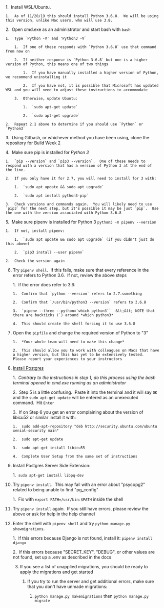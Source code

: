 1.  Install WSL/Ubuntu.

    1.  As of 11/20/19 this should install Python 3.6.8.  We will be using this version, unlike Mac users, who will use 3.8.  

2.  Open cmd.exe as an administrator and start bash with `bash`

    1.  Type `Python -V' and 'Python3 -V`

        1.  If one of these responds with `Python 3.6.8` use that command from now on

        2.  If neither response is `Python 3.6.8` but one is a higher version of Python, this means one of two things

            1.  If you have manually installed a higher version of Python, we recommend uninstalling it

            2.  If you have not, it is possible that Microsoft has updated WSL and you will need to adjust these instructions to accommodate

        3.  Otherwise, update Ubuntu:

            1.  `sudo apt-get update`

            2.  `sudo apt-get upgrade`

    2.  Repeat 2.1 above to determine if you should use `Python` or `Python3`

3.  Using Gitbash, or whichever method you have been using, clone the repository for Build Week 2

4.  Make sure pip is installed for *Python 3*

    1.  `pip --version` and `pip3 --version`.  One of these needs to respond with a version that has a version of Python 3 at the end of the line.  

    2.  If you only have it for 2.7, you will need to install for 3 with:

        1.  `sudo apt update && sudo apt upgrade`

        2.  `sudo apt install python3-pip`

    3.  Check versions and commands again.  You will likely need to use `pip3` for the next step, but it's possible it may be just `pip`.  Use the one with the version associated with Python 3.6.8

5.  Make sure pipenv is installed for Python 3 `python3 -m pipenv --version`

    1.  If not, install pipenv:

        1.  `sudo apt update && sudo apt upgrade` (if you didn't just do this above)

        2.  `pip3 install --user pipenv`

    2.  Check the version again

6.  Try `pipenv shell`.  If this fails, make sure that every reference in the error refers to Python 3.6.  If not, review the above steps

    1.  If the error does refer to 3.6:

        1.  Confirm that `python --version` refers to 2.7.something

        2.  Confirm that `/usr/bin/python3 --version` refers to 3.6.8

        3.  `pipenv --three --python=`which python3``  &lt;&lt; NOTE that there are backticks (`) around *which python3*

        4.  This should create the shell forcing it to use 3.6.8

7.  Open the `pipfile` and change the required version of Python to "3"

        1.  *Your whole team will need to make this change*

        2.  This should allow you to work with colleagues on Macs that have a higher version, but this has yet to be extensively tested.  Please report your experiences to your instructors

8.  [Install Postgres](https://github.com/michaeltreat/Windows-Subsystem-For-Linux-Setup-Guide/blob/master/readmes/installs/PostgreSQL.md)

    1.  *Contrary to the instructions in step 1, do this process using the bash terminal opened in cmd.exe running as an administrator*

    2.  Step 5 is a little confusing.  Paste it into the terminal and it will say `OK` and the `sudo apt-get update` will be entered as an unexecuted command.  Hit `Enter`

    3.  If on Step 6 you get an error complaining about the version of libicu52 or similar install it with:

        1.  sudo add-apt-repository "deb http://security.ubuntu.com/ubuntu xenial-security main" 

        2.  sudo apt-get update

        3.  sudo apt-get install libicu55

        4.  Complete User Setup from the same set of instructions

9.  Install Postgres Server Side Extension:

    1.  `sudo apt-get install libpq-dev`

10. Try `pipenv install`.  This may fail with an error about "psycopg2" related to being unable to find "pg_config"

    1.  Fix with `export PATH=/usr/bin:$PATH` inside the shell

11. Try `pipenv install` again.  If you still have errors, please review the above or ask for help in the help channel

12. Enter the shell with `pipenv shell` and try `python manage.py showmigrations`.

    1.  If this errors because Django is not found, install it: `pipenv install django`

    2.  If this errors because "SECRET_KEY", "DEBUG", or other values are not found, set up a .env as described in the docs
    
    3.  If you see a list of unapplied migrations, you should be ready to apply the migrations and get started
    
        1. If you try to run the server and get additional errors, make sure that you don't have unmade migrations:
        
            1. `python manage.py makemigrations` then `python manage.py migrate`
